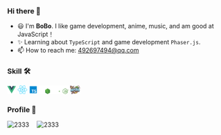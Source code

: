 ### Hi there 👋

<!--
**XDEcat-Geek/XDEcat-Geek** is a ✨ _special_ ✨ repository because its `README.md` (this file) appears on your GitHub profile.

Here are some ideas to get you started:

- 🔭 I’m currently working on ...
- 🌱 I’m currently learning ...
- 👯 I’m looking to collaborate on ...
- 🤔 I’m looking for help with ...
- 💬 Ask me about ...
- 📫 How to reach me: ...
- 😄 Pronouns: ...
- ⚡ Fun fact: ...
-->

- 😃 I'm **BoBo**. I like game development, anime, music, and am good at JavaScript！
- ✨ Learning about `TypeScript` and game development `Phaser.js`.
- 📫 How to reach me: 492697494@qq.com
### Skill 🛠️
<a href="https://v3.cn.vuejs.org"><code><img height="20" src="./images/vue.png"></code></a>
<a href="https://reactjs.org/"><code><img height="20" src="./images/react.svg"></code></a>
<a href="https://www.tslang.cn/index.html"><code><img height="20" src="./images/typescript.png"></code></a>
<a href="https://www.tslang.cn/index.html"><code><img height="20" src="./images/node.svg"></code></a>
<a href="https://www.tslang.cn/index.html"><code><img height="20" src="./images/phaser.png"></code></a>
### Profile 🧪
![2333](https://github-readme-stats-89dq8p8qw.vercel.app/api/top-langs/?username=BoBoDinachen&theme=radical)&emsp;
![2333](https://github-readme-stats-89dq8p8qw.vercel.app/api?username=BoBoDinachen&show_icons=true&count_private=true&theme=radical)
